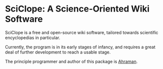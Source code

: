 # SciClope: A Science-Oriented Wiki Software

SciClope is a free and open-source wiki software, tailored towards scientific encyclopedias in particular.

Currently, the program is in its early stages of infancy, and requires a great deal of further development to reach a usable stage.

The principle programmer and author of this package is [Ahraman](github.com/Ahraman).